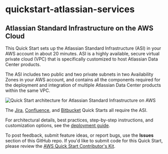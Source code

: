 # quickstart-atlassian-services
## Atlassian Standard Infrastructure on the AWS Cloud

This Quick Start sets up the Atlassian Standard Infrastructure (ASI) in your AWS account in about 20 minutes. ASI is a highly available, secure virtual private cloud (VPC) that is specifically customized to host Atlassian Data Center products. 

The ASI includes two public and two private subnets in two Availability Zones in your AWS account, and contains all the components required for the deployment and integration of multiple Atlassian Data Center products within the same VPC.

![Quick Start architecture for Atlassian Standard Infrastructure on AWS](https://d0.awsstatic.com/partner-network/QuickStart/datasheets/atlassian-standard-architecture-on-the-aws-cloud.png)

The [Jira](https://fwd.aws/kRapJ), [Confluence](https://fwd.aws/JAEM9), and [Bitbucket](https://fwd.aws/BBeJW) Quick Starts all require the ASI.

For architectural details, best practices, step-by-step instructions, and customization options, see the 
[deployment guide](https://fwd.aws/xYyYy).

To post feedback, submit feature ideas, or report bugs, use the **Issues** section of this GitHub repo.
If you'd like to submit code for this Quick Start, please review the [AWS Quick Start Contributor's Kit](https://aws-quickstart.github.io/). 
